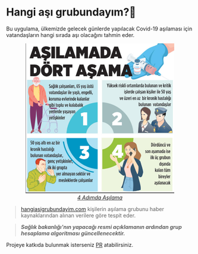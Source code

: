 # Hangi aşı grubundayım?💉

Bu uygulama, ülkemizde gelecek günlerde yapılacak Covid-19 aşılaması için vatandaşların hangi sırada aşı olacağını tahmin eder.

<p align="center">
  <img alt="imgName" src="./src/Assets/asamalar.jpeg" width="400">
  <br>
  <em><a href="https://www.milliyet.com.tr/gundem/2-asilama-polis-asker-ve-ogretmenlere-6370907">4 Adımda Aşılama</a></em>
</p>

> <a href="https://hangiasigrubundayim.com">hangiasigrubundayim.com</a> kişilerin aşılama grubunu haber kaynaklarından alınan verilere göre tespit eder.

> ***Sağlık bakanlığı'nın yapacağı resmi açıklamanın ardından grup hesaplama algoritması güncellenecektir.***

Projeye katkıda bulunmak isterseniz [PR](https://github.com/batin/hangi-asi-grubundayim/pulls) atabilirsiniz.

